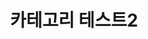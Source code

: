 ---
title: "카테고리 테스트2"
excerpt: "데이터 엔지니어"

categories:
  - DE
tags:
  - Airflow
  - k8s
last_modified_at: 2022-10-24T15:45:45+09:00
---